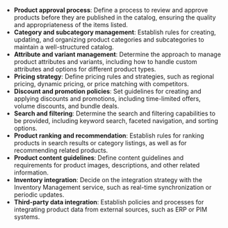 - **Product approval process**: Define a process to review and approve products before they are published in the catalog, ensuring the quality and appropriateness of the items listed.
- **Category and subcategory management**: Establish rules for creating, updating, and organizing product categories and subcategories to maintain a well-structured catalog.
- **Attribute and variant management**: Determine the approach to manage product attributes and variants, including how to handle custom attributes and options for different product types.
- **Pricing strategy**: Define pricing rules and strategies, such as regional pricing, dynamic pricing, or price matching with competitors.
- **Discount and promotion policies**: Set guidelines for creating and applying discounts and promotions, including time-limited offers, volume discounts, and bundle deals.
- **Search and filtering**: Determine the search and filtering capabilities to be provided, including keyword search, faceted navigation, and sorting options.
- **Product ranking and recommendation**: Establish rules for ranking products in search results or category listings, as well as for recommending related products.
- **Product content guidelines**: Define content guidelines and requirements for product images, descriptions, and other related information.
- **Inventory integration**: Decide on the integration strategy with the Inventory Management service, such as real-time synchronization or periodic updates.
- **Third-party data integration**: Establish policies and processes for integrating product data from external sources, such as ERP or PIM systems.
